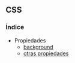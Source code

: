 ## CSS

### Índice

 + Propiedades
     - [background](./background.md)
     - [otras propiedades](./propiedades.md)